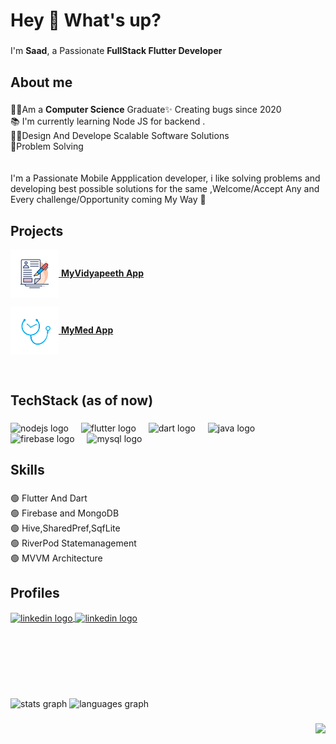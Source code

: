 <h1 align="left">Hey 👋 What's up?</h1>

###

<p align="left">I'm <b> Saad</b>, a Passionate <b>FullStack Flutter Developer</b></p>

###

<h2 align="left">About me</h2>

###

<p align="left">👨‍🎓Am a <b> Computer Science</b> Graduate✨ Creating bugs since 2020<br>📚 I'm currently learning Node JS for backend .<br> 👩‍💻Design And Develope Scalable Software Solutions<br>🔢Problem Solving <br><br><br>I'm a Passionate Mobile Appplication developer, i like solving problems and developing best possible solutions for the same ,Welcome/Accept Any and Every challenge/Opportunity coming My Way 🚀</p>

###

<h2 align="left">Projects</h2>

 <p><a href="https://github.com/itsSaadMalik/MyVidyapeeth-App-Description"><img src="https://github.com/itsSaadMalik/MyVidyapeeth-App-Description/blob/main/MyVidyapeeth_icon.jpg" width="77" height="77" align="center"> <b>MyVidyapeeth App</b> </a></p>
 <p><a href="https://github.com/itsSaadMalik/MyMed-App-description"><img src="https://github.com/itsSaadMalik/MyMed-App-description/blob/main/MyMed_icon.jpg" width="77" height="77" align="center"> <b>MyMed App</b> </a></p>

 
 
<br clear="both">

<h2 align="left">TechStack (as of now)</h2>

###

<div align="left">
  <img src="https://cdn.jsdelivr.net/gh/devicons/devicon/icons/nodejs/nodejs-original.svg" height="40" alt="nodejs logo"  />
  <img width="12" />
  <img src="https://cdn.jsdelivr.net/gh/devicons/devicon/icons/flutter/flutter-original.svg" height="40" alt="flutter logo"  />
  <img width="12" />
  <img src="https://cdn.jsdelivr.net/gh/devicons/devicon/icons/dart/dart-original.svg" height="40" alt="dart logo"  />
  <img width="12" />
  <img src="https://cdn.jsdelivr.net/gh/devicons/devicon/icons/java/java-original.svg" height="40" alt="java logo"  />
  <img width="12" />
  <img src="https://cdn.jsdelivr.net/gh/devicons/devicon/icons/firebase/firebase-plain.svg" height="40" alt="firebase logo"  />
  <img width="12" />
  <img src="https://cdn.jsdelivr.net/gh/devicons/devicon/icons/mysql/mysql-original.svg" height="40" alt="mysql logo"  />
</div>

###

<h2 align="left">Skills</h2>

###

<p align="left">🟢 Flutter And Dart<br> 🟢 Firebase and MongoDB  <br> 🟢 Hive,SharedPref,SqfLite <br> 🟢 RiverPod Statemanagement <br> 🟢 MVVM Architecture</p>

###
<h2>Profiles</h2>
<div align="left">
  <a href="https://www.linkedin.com/in/mohammad-saad-malik-5b9821266?utm_source=share&utm_campaign=share_via&utm_content=profile&utm_medium=android_app " target="_blank">
    <img src="https://raw.githubusercontent.com/maurodesouza/profile-readme-generator/master/src/assets/icons/social/linkedin/default.svg" width="52" height="46" alt="linkedin logo"  align="center" />
  </a>
  <a href="https://leetcode.com/u/itskakarot/" target="_blank">
    <img src="https://upload.wikimedia.org/wikipedia/commons/1/19/LeetCode_logo_black.png" width="52" height="46" alt="linkedin logo" align="center" />
  </a>
 
  

</div>

###

<div style=" height : 80px; "></div>
 <br>
<div align="left">
  <img src="https://github-readme-stats.vercel.app/api?username=itsSaadMalik&hide_title=false&hide_rank=false&show_icons=true&include_all_commits=true&count_private=true&disable_animations=false&theme=dracula&locale=en&hide_border=false&order=1" height="150" alt="stats graph"  />
  <img src="https://github-readme-stats.vercel.app/api/top-langs?username=itsSaadMalik&locale=en&hide_title=false&layout=compact&card_width=320&langs_count=5&theme=dracula&hide_border=true&order=2" height="150" alt="languages graph"/>
</div>

###
 
<div align="right">
  <img src="https://profile-counter.glitch.me/itsSaadMalik/count.svg?"  />
</div>

 
<!--
<h1 align="center">Hi 👋, I'm Saad</h1>
<h3 align="center">A passionate FullStack Flutter developer </h3>

<p align="left"> <img src="https://komarev.com/ghpvc/?username=kakarot&label=Profile%20views&color=0e75b6&style=flat" alt="kakarot" /> </p>
<h2>About </h2>
<h4>Skills<br></h4>
  <h5>1.Design And Develope Scalable Software Solutions <br>
  2.Problem Solving <br>
  3. </h5>
<center><h5>I'm a Passionate Mobile Appplication developer, i like solving problems and developing best possible solutions for the same ,Welcome/Accept any/every challenge/Opportunity comming My Way </h5></center>
 
- 🔭 I’m currently working on **MyVidyapeeth**

- 🌱 I’m currently learning **Flutter,Node JS,**

- 📫 How to reach me **immortalhier@gmail.com**

<h3>My Projects ⚒👨‍💻</h3>
<h3 align="left">Connect with me:</h3>
<p align="left">
</p>
 
  <a href="https://github.com/Lookitskakarot/MyVidyapeeth-app-demo" ><img src="https://github.com/Lookitskakarot/LookitsKakarot/blob/main/MyVidyapeeth-icon.jpg?raw=true" alt="MyVidyapeeth" width="50" height="50"/><h4>MyVidyapeeth</h4></a>
  <h4>MyMedd</h4>

<h3 align="left">Languages and Tools:</h3>
<p align="left"> <a href="https://dart.dev" target="_blank" rel="noreferrer"> <img src="https://www.vectorlogo.zone/logos/dartlang/dartlang-icon.svg" alt="dart" width="40" height="40"/>  </a> <a href="https://firebase.google.com/" target="_blank" rel="noreferrer"> <img src="https://www.vectorlogo.zone/logos/firebase/firebase-icon.svg" alt="firebase" width="40" height="40"/> </a> <a href="https://flutter.dev" target="_blank" rel="noreferrer"> <img src="https://www.vectorlogo.zone/logos/flutterio/flutterio-icon.svg" alt="flutter" width="40" height="40"/> </a> <a href="https://git-scm.com/" target="_blank" rel="noreferrer"> <img src="https://www.vectorlogo.zone/logos/git-scm/git-scm-icon.svg" alt="git" width="40" height="40"/> </a> <a href="https://www.java.com" target="_blank" rel="noreferrer"> <img src="https://raw.githubusercontent.com/devicons/devicon/master/icons/java/java-original.svg" alt="java" width="40" height="40"/> </a> <a href="https://www.python.org" target="_blank" rel="noreferrer"> <img src="https://raw.githubusercontent.com/devicons/devicon/master/icons/python/python-original.svg" alt="python" width="40" height="40"/> </a> </p>

<p>&nbsp;<img align="center" src="https://github-readme-stats.vercel.app/api?username=kakarot&show_icons=true&locale=en" alt="kakarot" /></p>--!>

